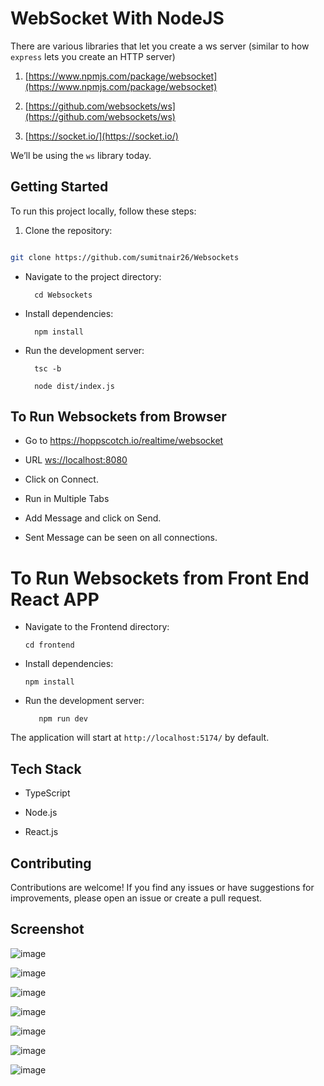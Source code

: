   

# WebSocket With NodeJS

  

There are various libraries that let you create a ws server (similar to how `express` lets you create an HTTP server)

  

1. [https://www.npmjs.com/package/websocket](https://www.npmjs.com/package/websocket)

  

2. [https://github.com/websockets/ws](https://github.com/websockets/ws)

  

3. [https://socket.io/](https://socket.io/)

  

We’ll be using the `ws` library today.

  

## Getting Started

  

To run this project locally, follow these steps:

  

1. Clone the repository:

  

```bash

git clone https://github.com/sumitnair26/Websockets

```

  

- Navigate to the project directory:

  

	    cd Websockets

  

- Install dependencies:

  

	    npm install

  

- Run the development server:

	    tsc -b
	    
	    node dist/index.js

  

## To Run Websockets from Browser

- Go to https://hoppscotch.io/realtime/websocket

- URL [ws://localhost:8080](ws://localhost:8080)

- Click on Connect.

- Run in Multiple Tabs

- Add Message and click on Send.

- Sent Message can be seen on all connections.

  

 
 

# To Run Websockets from Front End React APP

- Navigate to the Frontend directory:

      cd frontend


- Install dependencies:


      npm install

- Run the development server:

   

	     npm run dev


The application will start at  `http://localhost:5174/`  by default.
  

## Tech Stack

- TypeScript

- Node.js

- React.js


## Contributing

  

Contributions are welcome! If you find any issues or have suggestions for improvements, please open an issue or create a pull request.

## Screenshot 

![image](https://github.com/sumitnair26/Websockets/assets/24470385/b8d078c6-d795-49c0-9e22-85561eb32818)

![image](https://github.com/sumitnair26/Websockets/assets/24470385/f3bdd645-3f7e-48ee-9daf-52bf46fbe705)

![image](https://github.com/sumitnair26/Websockets/assets/24470385/1f7ee212-238b-4684-8b1c-950873c7946f)

![image](https://github.com/sumitnair26/Websockets/assets/24470385/4cd7fe1f-5e19-4d62-94f5-fbe33394c50e)

![image](https://github.com/sumitnair26/Websockets/assets/24470385/9f1e7c45-d4c2-453a-9ff0-fbb8e6d8d3ff)

![image](https://github.com/sumitnair26/Websockets/assets/24470385/b796d21a-4fb0-4261-9947-f1a423a19b5a)

![image](https://github.com/sumitnair26/Websockets/assets/24470385/f1b479bd-8a92-4f23-ad03-c372d3441b8c)





